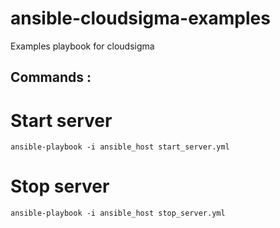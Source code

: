 ansible-cloudsigma-examples
===========================

Examples playbook for cloudsigma

## Commands :
# Start server
    ansible-playbook -i ansible_host start_server.yml
# Stop server
    ansible-playbook -i ansible_host stop_server.yml
